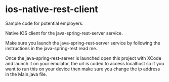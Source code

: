 ios-native-rest-client
======================

Sample code for potential employers.

Native IOS client for the java-spring-rest-server service.

Make sure you launch the java-spring-rest-server service by following the instructions in the java-spring-rest read me.

Once the java-spring-rest-server is launched open this project with XCode and launch it on your emulator, the url is coded to access localhost so if you want to run this on your device then make sure you change the ip address in the Main.java file.
